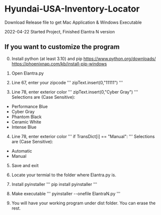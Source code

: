 # Hyundai-USA-Inventory-Locator

Download Release file to get Mac Application & Windows Executable

2022-04-22 Started Project, Finished Elantra N version

## If you want to customize the program

0. Install python (at least 3.10) and pip
https://www.python.org/downloads/
https://phoenixnap.com/kb/install-pip-windows

1. Open Elantra.py

2. Line 67, enter your zipcode
'''
zipText.insert(0,"11111")
'''

3. Line 78, enter exterior color
'''
zipText.insert(0,"Cyber Gray")
'''
Selections are (Case Sensitive):
* Performance Blue
* Cyber Gray
* Phantom Black
* Ceramic White
* Intense Blue

4. Line 78, enter exterior color
'''
if TransDict[i] == "Manual":
'''
Selections are (Case Sensitive):
* Automatic
* Manual

5. Save and exit

6. Locate your termial to the folder where Elantra.py is.

7. Install pyinstaller
'''
pip install pyinstaller
'''

8. Make executable
'''
pyinstaller --onefile ElantraN.py
'''

9. You will have your working program under dist folder. You can erase the rest.

